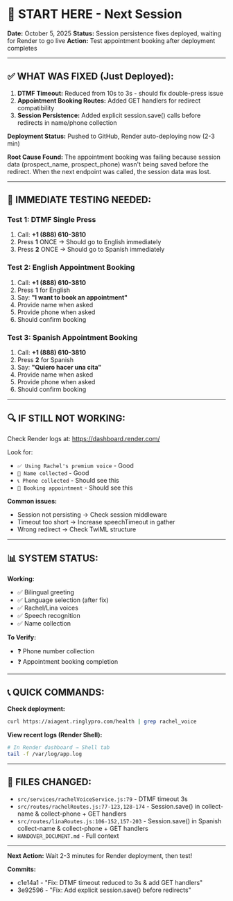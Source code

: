 # 🚀 START HERE - Next Session

**Date:** October 5, 2025
**Status:** Session persistence fixes deployed, waiting for Render to go live
**Action:** Test appointment booking after deployment completes

---

## ✅ WHAT WAS FIXED (Just Deployed):

1. **DTMF Timeout:** Reduced from 10s to 3s - should fix double-press issue
2. **Appointment Booking Routes:** Added GET handlers for redirect compatibility
3. **Session Persistence:** Added explicit session.save() calls before redirects in name/phone collection

**Deployment Status:** Pushed to GitHub, Render auto-deploying now (2-3 min)

**Root Cause Found:** The appointment booking was failing because session data (prospect_name, prospect_phone) wasn't being saved before the redirect. When the next endpoint was called, the session data was lost.

---

## 🧪 IMMEDIATE TESTING NEEDED:

### Test 1: DTMF Single Press
1. Call: **+1 (888) 610-3810**
2. Press **1** ONCE → Should go to English immediately
3. Press **2** ONCE → Should go to Spanish immediately

### Test 2: English Appointment Booking
1. Call: **+1 (888) 610-3810**
2. Press **1** for English
3. Say: **"I want to book an appointment"**
4. Provide name when asked
5. Provide phone when asked
6. Should confirm booking

### Test 3: Spanish Appointment Booking  
1. Call: **+1 (888) 610-3810**
2. Press **2** for Spanish
3. Say: **"Quiero hacer una cita"**
4. Provide name when asked
5. Provide phone when asked  
6. Should confirm booking

---

## 🔍 IF STILL NOT WORKING:

Check Render logs at: https://dashboard.render.com/

Look for:
- `✅ Using Rachel's premium voice` - Good
- `📝 Name collected` - Good
- `📞 Phone collected` - Should see this
- `📅 Booking appointment` - Should see this

**Common issues:**
- Session not persisting → Check session middleware
- Timeout too short → Increase speechTimeout in gather
- Wrong redirect → Check TwiML structure

---

## 📊 SYSTEM STATUS:

**Working:**
- ✅ Bilingual greeting
- ✅ Language selection (after fix)
- ✅ Rachel/Lina voices
- ✅ Speech recognition
- ✅ Name collection

**To Verify:**
- ❓ Phone number collection
- ❓ Appointment booking completion

---

## 📞 QUICK COMMANDS:

**Check deployment:**
```bash
curl https://aiagent.ringlypro.com/health | grep rachel_voice
```

**View recent logs (Render Shell):**
```bash
# In Render dashboard → Shell tab
tail -f /var/log/app.log
```

---

## 📝 FILES CHANGED:

- `src/services/rachelVoiceService.js:79` - DTMF timeout 3s
- `src/routes/rachelRoutes.js:77-123,128-174` - Session.save() in collect-name & collect-phone + GET handlers
- `src/routes/linaRoutes.js:106-152,157-203` - Session.save() in Spanish collect-name & collect-phone + GET handlers
- `HANDOVER_DOCUMENT.md` - Full context

---

**Next Action:** Wait 2-3 minutes for Render deployment, then test!

**Commits:**
- c1e14a1 - "Fix: DTMF timeout reduced to 3s & add GET handlers"
- 3e92596 - "Fix: Add explicit session.save() before redirects"
